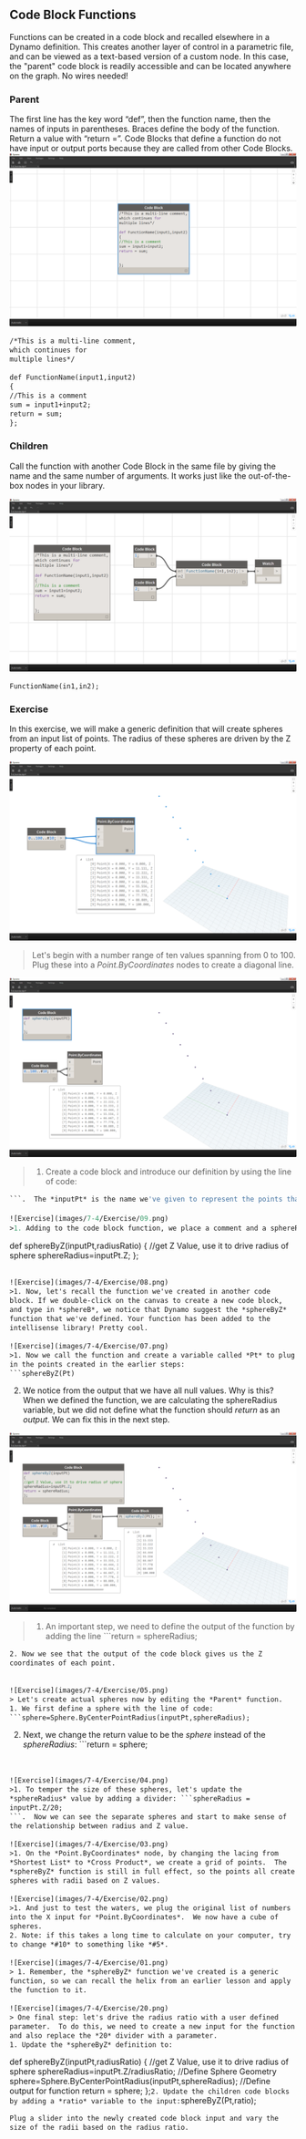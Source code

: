 ## Code Block Functions
Functions can be created in a code block and recalled elsewhere in a Dynamo definition.  This creates another layer of control in a parametric file, and can be viewed as a text-based version of a custom node.  In this case, the "parent" code block is readily accessible and can be located anywhere on the graph.  No wires needed!

### Parent
The first line has the key word “def”, then the function name, then the names of inputs in parentheses. Braces define the body of the function. Return a value with “return =”. Code Blocks that define a function do not have input or output ports because they are called from other Code Blocks.
![Parents](images/7-4/21.png)
```
/*This is a multi-line comment,
which continues for
multiple lines*/

def FunctionName(input1,input2)
{
//This is a comment
sum = input1+input2;
return = sum;
};
```

### Children
Call the function with another Code Block in the same file by giving the name and the same number of arguments. It works just like the out-of-the-box nodes in your library.

![Children](images/7-4/20.png)
```
FunctionName(in1,in2);
```





### Exercise
In this exercise, we will make a generic definition that will create spheres from an input list of points.  The radius of these spheres are driven by the Z property of each point.

![Exercise](images/7-4/Exercise/11.png)
> Let's begin with a number range of ten values spanning from 0 to 100.  Plug these into a *Point.ByCoordinates* nodes to create a diagonal line.

![Exercise](images/7-4/Exercise/10.png)
>1. Create a code block and introduce our definition by using the line of code:
```def sphereByZ(inputPt){};
```.  The *inputPt* is the name we've given to represent the points that will drive the function.  This is called an argument. As of now, the function isn't doing anything, but we'll build up this function in the following steps.

![Exercise](images/7-4/Exercise/09.png)
>1. Adding to the code block function, we place a comment and a sphereRadius variable which queries the Z position of each point.  Remember, *inputPt.Z* does not need parenetheses as a method.  This is a *query* of an existing element's properties, so no inputs are necessary:
```
def sphereByZ(inputPt,radiusRatio)
{
//get Z Value, use it to drive radius of sphere
sphereRadius=inputPt.Z;
};
```

![Exercise](images/7-4/Exercise/08.png)
>1. Now, let's recall the function we've created in another code block. If we double-click on the canvas to create a new code block, and type in *sphereB*, we notice that Dynamo suggest the *sphereByZ* function that we've defined. Your function has been added to the intellisense library! Pretty cool.

![Exercise](images/7-4/Exercise/07.png)
>1. Now we call the function and create a variable called *Pt* to plug in the points created in the earlier steps:
```sphereByZ(Pt)
```
2. We notice from the output that we have all null values.  Why is this? When we defined the function, we are calculating the sphereRadius variable, but we did not define what the function should *return* as an *output*.  We can fix this in the next step.

![Exercise](images/7-4/Exercise/06.png)
>1. An important step, we need to define the output of the function by adding the line ```return = sphereRadius;
``` to the *sphereByZ* function.
2. Now we see that the output of the code block gives us the Z coordinates of each point.


![Exercise](images/7-4/Exercise/05.png)
> Let's create actual spheres now by editing the *Parent* function.
1. We first define a sphere with the line of code:
```sphere=Sphere.ByCenterPointRadius(inputPt,sphereRadius);
```
2. Next, we change the return value to be the *sphere* instead of the *sphereRadius*: ```return = sphere;
```.  This gives us some giant spheres in our Dynamo preview!


![Exercise](images/7-4/Exercise/04.png)
>1. To temper the size of these spheres, let's update the *sphereRadius* value by adding a divider: ```sphereRadius = inputPt.Z/20;
```.  Now we can see the separate spheres and start to make sense of the relationship between radius and Z value.

![Exercise](images/7-4/Exercise/03.png)
>1. On the *Point.ByCoordinates* node, by changing the lacing from *Shortest List* to *Cross Product*, we create a grid of points.  The *sphereByZ* function is still in full effect, so the points all create spheres with radii based on Z values.

![Exercise](images/7-4/Exercise/02.png)
>1. And just to test the waters, we plug the original list of numbers into the X input for *Point.ByCoordinates*.  We now have a cube of spheres.
2. Note: if this takes a long time to calculate on your computer, try to change *#10* to something like *#5*.

![Exercise](images/7-4/Exercise/01.png)
> 1. Remember, the *sphereByZ* function we've created is a generic function, so we can recall the helix from an earlier lesson and apply the function to it.

![Exercise](images/7-4/Exercise/20.png)
> One final step: let's drive the radius ratio with a user defined parameter.  To do this, we need to create a new input for the function and also replace the *20* divider with a parameter.
1. Update the *sphereByZ* definition to:
```
def sphereByZ(inputPt,radiusRatio)
{
//get Z Value, use it to drive radius of sphere
sphereRadius=inputPt.Z/radiusRatio;
//Define Sphere Geometry
sphere=Sphere.ByCenterPointRadius(inputPt,sphereRadius);
//Define output for function
return = sphere;
};```
2. Update the children code blocks by adding a *ratio* variable to the input: ```sphereByZ(Pt,ratio);
```
Plug a slider into the newly created code block input and vary the size of the radii based on the radius ratio.











